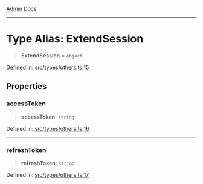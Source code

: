 [Admin Docs](/)

***

# Type Alias: ExtendSession

> **ExtendSession** = `object`

Defined in: [src/types/others.ts:15](https://github.com/PalisadoesFoundation/talawa-admin/blob/main/src/types/others.ts#L15)

## Properties

### accessToken

> **accessToken**: `string`

Defined in: [src/types/others.ts:16](https://github.com/PalisadoesFoundation/talawa-admin/blob/main/src/types/others.ts#L16)

***

### refreshToken

> **refreshToken**: `string`

Defined in: [src/types/others.ts:17](https://github.com/PalisadoesFoundation/talawa-admin/blob/main/src/types/others.ts#L17)
